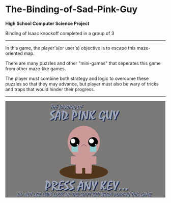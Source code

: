 # The-Binding-of-Sad-Pink-Guy
**High School Computer Science Project**

Binding of Isaac knockoff completed in a group of 3
___
In this game, the player's(or user's) objective is to escape this maze-oriented map.

There are many puzzles and other "mini-games" that seperates this game from other maze-like games.

The player must combine both strategy and logic to overcome these puzzles so that they may advance, but player must also be wary of tricks and traps that would hinder their progress.
___

![BoSPG](Game.png)
